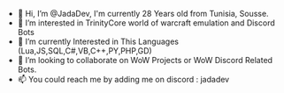 - 👋 Hi, I’m @JadaDev, I'm currently 28 Years old from Tunisia, Sousse.
- 👀 I’m interested in TrinityCore world of warcraft emulation and Discord Bots
- 🌱 I’m currently Interested in This Languages (Lua,JS,SQL,C#,VB,C++,PY,PHP,GD)
- 💞️ I’m looking to collaborate on WoW Projects or WoW Discord Related Bots.
- 📫 You could reach me by adding me on discord : jadadev

<!---
JadaDev/JadaDev is a ✨ special ✨ repository because its `README.md` appears on your GitHub profile.
You can click the Preview link to take a look at your changes.
--->
